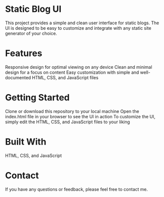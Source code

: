 # Static Blog UI
This project provides a simple and clean user interface for static blogs. The UI is designed to be easy to customize and integrate with any static site generator of your choice.

# Features
Responsive design for optimal viewing on any device
Clean and minimal design for a focus on content
Easy customization with simple and well-documented HTML, CSS, and JavaScript files

# Getting Started
Clone or download this repository to your local machine
Open the index.html file in your browser to see the UI in action
To customize the UI, simply edit the HTML, CSS, and JavaScript files to your liking

# Built With
HTML, CSS, and JavaScript

# Contact
If you have any questions or feedback, please feel free to contact me.